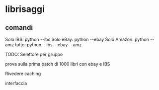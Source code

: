 # librisaggi

## comandi

Solo IBS:
python --ibs
Solo eBay:
python --ebay
Solo Amazon:
python --amz
tutto:
python --ibs --ebay --amz


TODO:
Selettore per gruppo

prova sulla prima batch di 1000 libri con ebay e IBS

Rivedere caching

interfaccia